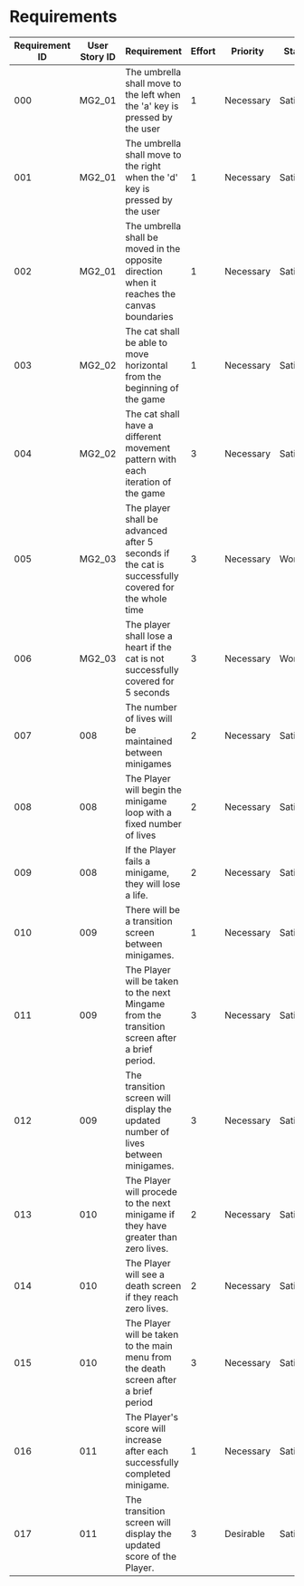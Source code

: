 # Requirements

| Requirement ID | User Story ID | Requirement                                        | Effort | Priority  | Status   |
|----------------|---------------|----------------------------------------------------|--------|-----------|----------|
| 000   | MG2_01 | The umbrella shall move to the left when the 'a' key is pressed by the user                        | 1   | Necessary | Satisfied |
| 001  | MG2_01 | The umbrella shall move to the right when the 'd' key is pressed by the user                       | 1   | Necessary | Satisfied |
| 002  | MG2_01 | The umbrella shall be moved in the opposite direction when it reaches the canvas boundaries        | 1   | Necessary | Satisfied |
| 003  | MG2_02 | The cat shall be able to move horizontal from the beginning of the game                            | 1   | Necessary | Satisfied |
| 004  | MG2_02 | The cat shall have a different movement pattern with each iteration of the game                    | 3   | Necessary | Satisfied |
| 005  | MG2_03 | The player shall be advanced after 5 seconds if the cat is successfully covered for the whole time | 3   | Necessary | Working   |
| 006  | MG2_03 | The player shall lose a heart if the cat is not successfully covered for 5 seconds                 | 3   | Necessary | Working   |
| 007 | 008 | The number of lives will be maintained between minigames                                      | 2 | Necessary | Satisfied |
| 008 | 008 | The Player will begin the minigame loop with a fixed number of lives                          | 2 | Necessary | Satisfied |
| 009 | 008 | If the Player fails a minigame, they will lose a life.                                        | 2 | Necessary | Satisfied |
| 010 | 009 | There will be a transition screen between minigames.                                          | 1 | Necessary | Satisfied |
| 011 | 009 | The Player will be taken to the next Mingame from the transition screen after a brief period. | 3 | Necessary | Satisfied |
| 012 | 009 | The transition screen will display the updated number of lives between minigames.             | 3 | Necessary | Satisfied |
| 013 | 010 | The Player will procede to the next minigame if they have greater than zero lives.            | 2 | Necessary | Satisfied |
| 014 | 010 | The Player will see a death screen if they reach zero lives.                                  | 2 | Necessary | Satisfied |
| 015 | 010 | The Player will be taken to the main menu from the death screen after a brief period          | 3 | Necessary | Satisfied |
| 016 | 011 | The Player's score will increase after each successfully completed minigame.                  | 1 | Necessary | Satisfied |
| 017 | 011 | The transition screen will display the updated score of the Player.                           | 3 | Desirable | Satisfied |
